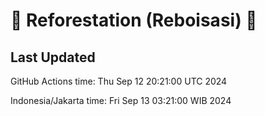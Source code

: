 
# 🌳 Reforestation (Reboisasi) 🌲

## Last Updated

GitHub Actions time: Thu Sep 12 20:21:00 UTC 2024

Indonesia/Jakarta time: Fri Sep 13 03:21:00 WIB 2024
